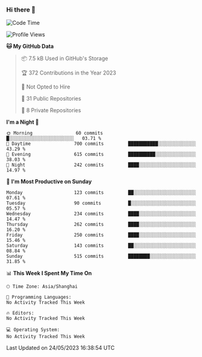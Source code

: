### Hi there 👋

<!--
**robinWongM/robinWongM** is a ✨ _special_ ✨ repository because its `README.md` (this file) appears on your GitHub profile.

Here are some ideas to get you started:

- 🔭 I’m currently working on ...
- 🌱 I’m currently learning ...
- 👯 I’m looking to collaborate on ...
- 🤔 I’m looking for help with ...
- 💬 Ask me about ...
- 📫 How to reach me: ...
- 😄 Pronouns: ...
- ⚡ Fun fact: ...
-->

<!--START_SECTION:waka-->
![Code Time](http://img.shields.io/badge/Code%20Time-121%20hrs%2034%20mins-blue)

![Profile Views](http://img.shields.io/badge/Profile%20Views-1-blue)

**🐱 My GitHub Data** 

> 📦 7.5 kB Used in GitHub's Storage 
 > 
> 🏆 372 Contributions in the Year 2023
 > 
> 🚫 Not Opted to Hire
 > 
> 📜 31 Public Repositories 
 > 
> 🔑 8 Private Repositories 
 > 
**I'm a Night 🦉** 

```text
🌞 Morning                60 commits          █░░░░░░░░░░░░░░░░░░░░░░░░   03.71 % 
🌆 Daytime                700 commits         ███████████░░░░░░░░░░░░░░   43.29 % 
🌃 Evening                615 commits         ██████████░░░░░░░░░░░░░░░   38.03 % 
🌙 Night                  242 commits         ████░░░░░░░░░░░░░░░░░░░░░   14.97 % 
```
📅 **I'm Most Productive on Sunday** 

```text
Monday                   123 commits         ██░░░░░░░░░░░░░░░░░░░░░░░   07.61 % 
Tuesday                  90 commits          █░░░░░░░░░░░░░░░░░░░░░░░░   05.57 % 
Wednesday                234 commits         ████░░░░░░░░░░░░░░░░░░░░░   14.47 % 
Thursday                 262 commits         ████░░░░░░░░░░░░░░░░░░░░░   16.20 % 
Friday                   250 commits         ████░░░░░░░░░░░░░░░░░░░░░   15.46 % 
Saturday                 143 commits         ██░░░░░░░░░░░░░░░░░░░░░░░   08.84 % 
Sunday                   515 commits         ████████░░░░░░░░░░░░░░░░░   31.85 % 
```


📊 **This Week I Spent My Time On** 

```text
🕑︎ Time Zone: Asia/Shanghai

💬 Programming Languages: 
No Activity Tracked This Week

🔥 Editors: 
No Activity Tracked This Week

💻 Operating System: 
No Activity Tracked This Week
```


 Last Updated on 24/05/2023 16:38:54 UTC
<!--END_SECTION:waka-->
